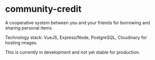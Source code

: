 # community-credit
A cooperative system between you and your friends for borrowing and sharing personal items.

Technology stack: VueJS, Express/Node, PostgreSQL, Cloudinary for hosting images.

This is currently in development and not yet stable for production.
